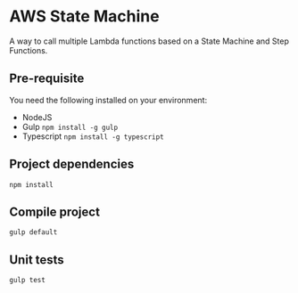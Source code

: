 # AWS State Machine

A way to call multiple Lambda functions based on a State Machine and Step Functions.

## Pre-requisite

You need the following installed on your environment:
* NodeJS
* Gulp `npm install -g gulp`
* Typescript `npm install -g typescript`

## Project dependencies

```
npm install
```

## Compile project

```
gulp default
```

## Unit tests

```
gulp test
```
